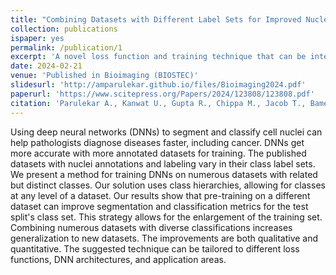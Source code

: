 ```yaml
---
title: "Combining Datasets with Different Label Sets for Improved Nucleus Segmentation and Classification"
collection: publications
ispaper: yes
permalink: /publication/1
excerpt: 'A novel loss function and training technique that can be integrated with a multitude of architectures, for consolidating class labels of different nuclei segmentation and classification datasets'
date: 2024-02-21
venue: 'Published in Bioimaging (BIOSTEC)'
slidesurl: 'http://amparulekar.github.io/files/Bioimaging2024.pdf'
paperurl: 'https://www.scitepress.org/Papers/2024/123808/123808.pdf'
citation: 'Parulekar A., Kanwat U., Gupta R., Chippa M., Jacob T., Bameta T., Rane S. and Sethi A. (2024). Combining Datasets with Different Label Sets for Improved Nucleus Segmentation and Classification. In Proceedings of the 17th International Joint Conference on Biomedical Engineering Systems and Technologies - Volume 1: BIOIMAGING; ISBN 978-989-758-688-0, SciTePress, pages 281-288. DOI: 10.5220/0012380800003657'
---
```


Using deep neural networks (DNNs) to segment and classify cell nuclei can help pathologists diagnose diseases faster, including cancer. DNNs get more accurate with more annotated datasets for training. The published datasets with nuclei annotations and labeling vary in their class label sets. We present a method for training DNNs on numerous datasets with related but distinct classes. Our solution uses class hierarchies, allowing for classes at any level of a dataset. Our results show that pre-training on a different dataset can improve segmentation and classification metrics for the test split's class set. This strategy allows for the enlargement of the training set. Combining numerous datasets with diverse classifications increases generalization to new datasets. The improvements are both qualitative and quantitative. The suggested technique can be tailored to different loss functions, DNN architectures, and application areas.
